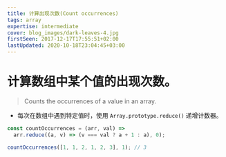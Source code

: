 ```yaml
---
title: 计算出现次数(Count occurrences)
tags: array
expertise: intermediate
cover: blog_images/dark-leaves-4.jpg
firstSeen: 2017-12-17T17:55:51+02:00
lastUpdated: 2020-10-18T23:04:45+03:00
---
```


# 计算数组中某个值的出现次数。
> Counts the occurrences of a value in an array.

- 每次在数组中遇到特定值时，使用 `Array.prototype.reduce()` 递增计数器。

```js
const countOccurrences = (arr, val) =>
  arr.reduce((a, v) => (v === val ? a + 1 : a), 0);
```

```js
countOccurrences([1, 1, 2, 1, 2, 3], 1); // 3
```
